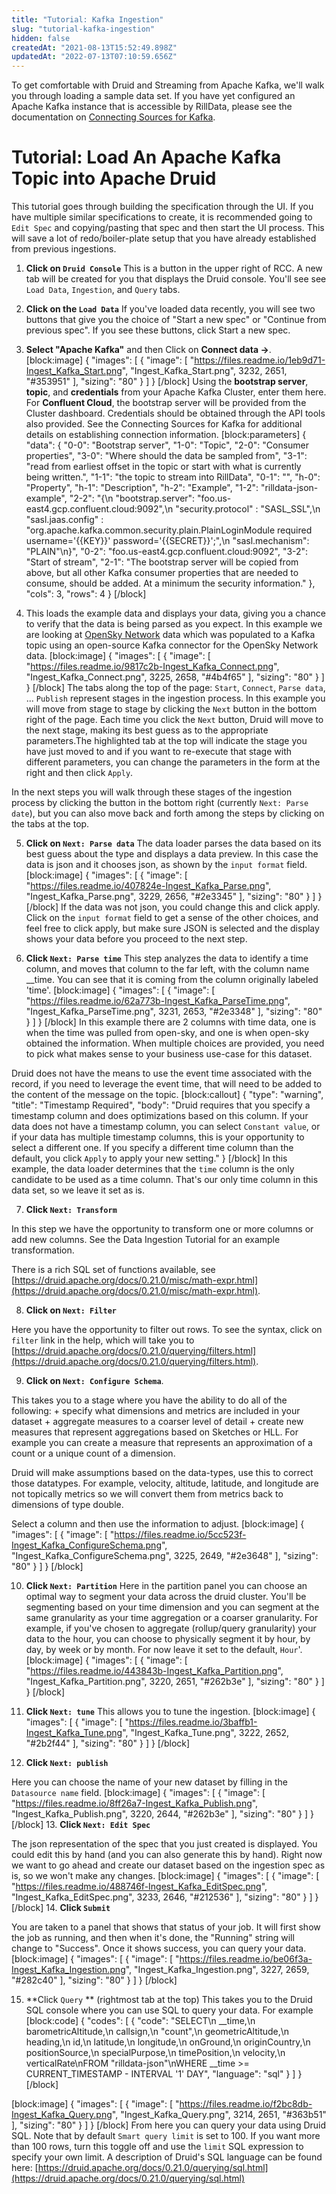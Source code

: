 ```yaml
---
title: "Tutorial: Kafka Ingestion"
slug: "tutorial-kafka-ingestion"
hidden: false
createdAt: "2021-08-13T15:52:49.898Z"
updatedAt: "2022-07-13T07:10:59.656Z"
---
```

To get comfortable with Druid and Streaming from Apache Kafka, we'll walk you through loading a sample data set. If you have yet configured an Apache Kafka instance that is accessible by RillData, please see the documentation on [Connecting Sources for Kafka](https://enterprise.rilldata.com/docs/connecting-with-kafka).

# Tutorial: Load An Apache Kafka Topic into Apache Druid

This tutorial goes through building the specification through the UI. If you have multiple similar specifications to create, it is recommended going to `Edit Spec` and copying/pasting that spec and then start the UI process.  This will save a lot of redo/boiler-plate setup that you have already established from previous ingestions.

1. **Click on `Druid Console`**
This is a button in the upper right of RCC. A new tab will be created for you that displays the Druid console. You'll see see `Load Data`, `Ingestion`, and `Query` tabs.

2. **Click on the `Load Data`**
If you've loaded data recently, you will see two buttons that give you the choice of "Start a new spec" or "Continue from previous spec".  If you see these buttons, click Start a new spec.

3. **Select "Apache Kafka"** and then Click on **Connect data ->**. 
[block:image]
{
  "images": [
    {
      "image": [
        "https://files.readme.io/1eb9d71-Ingest_Kafka_Start.png",
        "Ingest_Kafka_Start.png",
        3232,
        2651,
        "#353951"
      ],
      "sizing": "80"
    }
  ]
}
[/block]
Using the **bootstrap server**, **topic**, and **credentials** from your Apache Kafka Cluster, enter them here. For **Confluent Cloud**, the bootstrap server will be provided from the Cluster dashboard. Credentials should be obtained through the API tools also provided. See the Connecting Sources for Kafka for additional details on establishing connection information.
[block:parameters]
{
  "data": {
    "0-0": "Bootstrap server",
    "1-0": "Topic",
    "2-0": "Consumer properties",
    "3-0": "Where should the data be sampled from",
    "3-1": "read from earliest offset in the topic or start with what is currently being written.",
    "1-1": "the topic to stream into RillData",
    "0-1": "",
    "h-0": "Property",
    "h-1": "Description",
    "h-2": "Example",
    "1-2": "rilldata-json-example",
    "2-2": "{\n  \"bootstrap.server\": \"foo.us-east4.gcp.confluent.cloud:9092\",\n  \"security.protocol\" : \"SASL_SSL\",\n  \"sasl.jaas.config\" : \"org.apache.kafka.common.security.plain.PlainLoginModule   required username='{{KEY}}'   password='{{SECRET}}';\",\n  \"sasl.mechanism\": \"PLAIN\"\n}",
    "0-2": "foo.us-east4.gcp.confluent.cloud:9092",
    "3-2": "Start of stream",
    "2-1": "The bootstrap server will be copied from above, but all other Kafka consumer properties that are needed to consume, should be added.  At a minimum the security information."
  },
  "cols": 3,
  "rows": 4
}
[/block]
4. This loads the example data and displays your data, giving you a chance to verify that the data is being parsed as you expect. In this example we are looking at [OpenSky Network](https://opensky-network.org/) data which was populated to a Kafka topic using an open-source Kafka connector for the OpenSky Network data.
[block:image]
{
  "images": [
    {
      "image": [
        "https://files.readme.io/9817c2b-Ingest_Kafka_Connect.png",
        "Ingest_Kafka_Connect.png",
        3225,
        2658,
        "#4b4f65"
      ],
      "sizing": "80"
    }
  ]
}
[/block]
The tabs along the top of the page:  `Start`, `Connect`, `Parse data`, ... `Publish` represent stages in the ingestion process. In this example you will move from stage to stage by clicking the `Next` button in the bottom right of the page. Each time you click the `Next` button, Druid will move to the next stage, making its best guess as to the appropriate parameters.The highlighted tab at the top will indicate the stage you have just moved to and if you want to re-execute that stage with different parameters, you can change the parameters in the form at the right and then click `Apply`. 

In the next steps you will walk through these stages of the ingestion process by clicking the button in the bottom right (currently `Next: Parse date`), but you can also move back and forth among the steps by clicking on the tabs at the top.
 
5. **Click on `Next: Parse data`**
    The data loader parses the data based on its best guess about the type and displays a data preview. In this case the data is json and it chooses json, as shown by the `input format` field. 
[block:image]
{
  "images": [
    {
      "image": [
        "https://files.readme.io/407824e-Ingest_Kafka_Parse.png",
        "Ingest_Kafka_Parse.png",
        3229,
        2656,
        "#2e3345"
      ],
      "sizing": "80"
    }
  ]
}
[/block]
If the data was not json, you could change this and click apply. Click on the `input format` field to get a sense of the other choices, and feel free to click apply, but make sure JSON is selected and the display shows your data before you proceed to the next step.

6. **Click `Next: Parse time`** 
    This step analyzes the data to identify a time column, and moves that column to the far left, with the column name __time. You can see that it is coming from the column originally labeled 'time'.
[block:image]
{
  "images": [
    {
      "image": [
        "https://files.readme.io/62a773b-Ingest_Kafka_ParseTime.png",
        "Ingest_Kafka_ParseTime.png",
        3231,
        2653,
        "#2e3348"
      ],
      "sizing": "80"
    }
  ]
}
[/block]
In this example there are 2 columns with time data, one is when the time was pulled from open-sky, and one is when open-sky obtained the information. When multiple choices are provided, you need to pick what makes sense to your business use-case for this dataset.

Druid does not have the means to use the event time associated with the record, if you need to leverage the event time, that will need to be added to the content of the message on the topic.
[block:callout]
{
  "type": "warning",
  "title": "Timestamp Required",
  "body": "Druid requires that you specify a timestamp column and does optimizations based on this column. If your data does not have a timestamp column, you can select `Constant value`, or if your data has multiple timestamp columns, this is your opportunity to select a different one. If you specify a different time column than the default, you click `Apply` to apply your new setting."
}
[/block]
In this example, the data loader determines that the `time` column is the only candidate to be used as a time column. That's our only time column in this data set, so we leave it set as is.

7. **Click `Next: Transform`** 

In this step we have the opportunity to transform  one or more columns or add new columns.  See the Data Ingestion Tutorial for an example transformation.

There is a rich SQL set of functions available, see [https://druid.apache.org/docs/0.21.0/misc/math-expr.html](https://druid.apache.org/docs/0.21.0/misc/math-expr.html).

8. **Click on `Next: Filter`**

Here you have the opportunity to filter out rows. To see the syntax, click on `filter` link in the help, which will take you to [https://druid.apache.org/docs/0.21.0/querying/filters.html](https://druid.apache.org/docs/0.21.0/querying/filters.html). 

9. **Click on `Next: Configure Schema`**. 

This takes you to a stage where you have the ability to do all of the following:
    + specify what dimensions and metrics are included in your dataset
    + aggregate measures to a coarser level of detail
    + create new measures that represent aggregations based on Sketches or HLL. For example you can create a measure that represents an approximation of a count or a unique count of a dimension. 

Druid will make assumptions based on the data-types, use this to correct those datatypes. For example, velocity, altitude, latitude, and longitude are not topically metrics so we will convert them from metrics back to dimensions of type double.

Select a column and then use the information to adjust.
[block:image]
{
  "images": [
    {
      "image": [
        "https://files.readme.io/5cc523f-Ingest_Kafka_ConfigureSchema.png",
        "Ingest_Kafka_ConfigureSchema.png",
        3225,
        2649,
        "#2e3648"
      ],
      "sizing": "80"
    }
  ]
}
[/block]
     
10. **Click `Next: Partition`** 
    Here in the partition panel you can choose an optimal way to segment your data across the druid cluster. You'll be segmenting based on your time dimension and you can segment at the same granularity as your time aggregation or a coarser granularity. For example, if you've chosen to aggregate (rollup/query granularity) your data to the hour, you can choose to physically segment it by hour, by day, by week or by month. For now leave it set to the default, `Hour`'.
[block:image]
{
  "images": [
    {
      "image": [
        "https://files.readme.io/443843b-Ingest_Kafka_Partition.png",
        "Ingest_Kafka_Partition.png",
        3220,
        2651,
        "#262b3e"
      ],
      "sizing": "80"
    }
  ]
}
[/block]

11. **Click `Next: tune`**
     This allows you to tune the ingestion.
[block:image]
{
  "images": [
    {
      "image": [
        "https://files.readme.io/3baffb1-Ingest_Kafka_Tune.png",
        "Ingest_Kafka_Tune.png",
        3222,
        2652,
        "#2b2f44"
      ],
      "sizing": "80"
    }
  ]
}
[/block]
12. **Click `Next: publish`**

Here you can choose the name of your new dataset by filling in the `Datasource name` field.
[block:image]
{
  "images": [
    {
      "image": [
        "https://files.readme.io/8ff26a7-Ingest_Kafka_Publish.png",
        "Ingest_Kafka_Publish.png",
        3220,
        2644,
        "#262b3e"
      ],
      "sizing": "80"
    }
  ]
}
[/block]
13. **Click `Next: Edit Spec`**

The json representation of the spec that you just created is displayed. You could edit this by hand (and you can also generate this by hand). Right now we want to go ahead and create our dataset based on the ingestion spec as is, so we won't make any changes.
[block:image]
{
  "images": [
    {
      "image": [
        "https://files.readme.io/488746f-Ingest_Kafka_EditSpec.png",
        "Ingest_Kafka_EditSpec.png",
        3233,
        2646,
        "#212536"
      ],
      "sizing": "80"
    }
  ]
}
[/block]
 14. **Click `Submit`** 

You are taken to a panel that shows that status of your job. It will first show the job as running, and then when it's done, the "Running" string will change to "Success". Once it shows success, you can query your data.
[block:image]
{
  "images": [
    {
      "image": [
        "https://files.readme.io/be06f3a-Ingest_Kafka_Ingestion.png",
        "Ingest_Kafka_Ingestion.png",
        3227,
        2659,
        "#282c40"
      ],
      "sizing": "80"
    }
  ]
}
[/block]

15. **Click `Query` ** (rightmost tab at the top)
  This takes you to the Druid SQL console where you can use SQL to query your data.  For example
[block:code]
{
  "codes": [
    {
      "code": "SELECT\n  __time,\n  barometricAltitude,\n  callsign,\n  \"count\",\n  geometricAltitude,\n  heading,\n  id,\n  latitude,\n  longitude,\n  onGround,\n  originCountry,\n  positionSource,\n  specialPurpose,\n  timePosition,\n  velocity,\n  verticalRate\nFROM \"rilldata-json\"\nWHERE __time >= CURRENT_TIMESTAMP - INTERVAL '1' DAY",
      "language": "sql"
    }
  ]
}
[/block]

[block:image]
{
  "images": [
    {
      "image": [
        "https://files.readme.io/f2bc8db-Ingest_Kafka_Query.png",
        "Ingest_Kafka_Query.png",
        3214,
        2651,
        "#363b51"
      ],
      "sizing": "80"
    }
  ]
}
[/block]
From here you can query your data using Druid SQL. Note that by default `Smart query limit` is set to 100. If you want more than 100 rows, turn this toggle off and use the `limit` SQL expression to specify your own limit. A description of Druid's SQL language can be found here: [https://druid.apache.org/docs/0.21.0/querying/sql.html](https://druid.apache.org/docs/0.21.0/querying/sql.html)